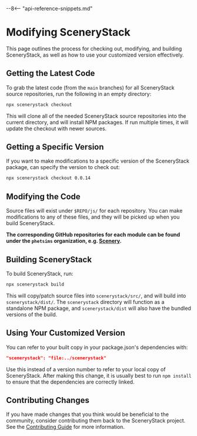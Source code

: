 --8<-- "api-reference-snippets.md"

<link rel="stylesheet" href="/css/examples.css">

# Modifying SceneryStack

This page outlines the process for checking out, modifying, and building SceneryStack, as well as how to use your
customized version effectively.

## Getting the Latest Code

To grab the latest code (from the `main` branches) for all SceneryStack source repositories, run the following in an
empty directory:

```sh
npx scenerystack checkout
```

This will clone all of the needed SceneryStack source repositories into the current directory, and will install NPM
packages. If run multiple times, it will update the checkout with newer sources.

## Getting a Specific Version

If you want to make modifications to a specific version of the SceneryStack package, can specify the version to check out:

```sh
npx scenerystack checkout 0.0.14
```

## Modifying the Code

Source files will exist under `$REPO/js/` for each repository. You can make modifications to any of these
files, and they will be picked up when you build SceneryStack.

**The corresponding GitHub repositories for each module can be found under the `phetsims` organization, e.g.
[Scenery](https://github.com/phetsims/scenery).**

## Building SceneryStack

To build SceneryStack, run:

```sh
npx scenerystack build
```

This will copy/patch source files into `scenerystack/src/`, and will build into `scenerystack/dist/`. The `scenerystack`
directory will function as a standalone NPM package, and `scenerystack/dist` will also have the bundled versions of the
build.

## Using Your Customized Version

You can refer to your built copy in your package.json's dependencies with:

```json
"scenerystack": "file:../scenerystack"
```

Use this instead of a version number to refer to your local copy of SceneryStack. After making this change, it is usually
best to run `npm install` to ensure that the dependencies are correctly linked.

## Contributing Changes

If you have made changes that you think would be beneficial to the community, consider contributing them back to the
SceneryStack project. See the [Contributing Guide](../CONTRIBUTING.md) for more information.
